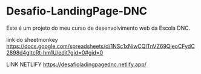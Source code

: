 # Desafio-LandingPage-DNC
Este é um projeto do meu curso de desenvolvimento web da Escola DNC.

 link do sheetmonkey  https://docs.google.com/spreadsheets/d/1NSc1xNiwCQlTnVZ69QjeoCFydC2898d4gItcRt-hm1U/edit?gid=0#gid=0

 LINK NETLIFY https://desafioladingpagednc.netlify.app/
